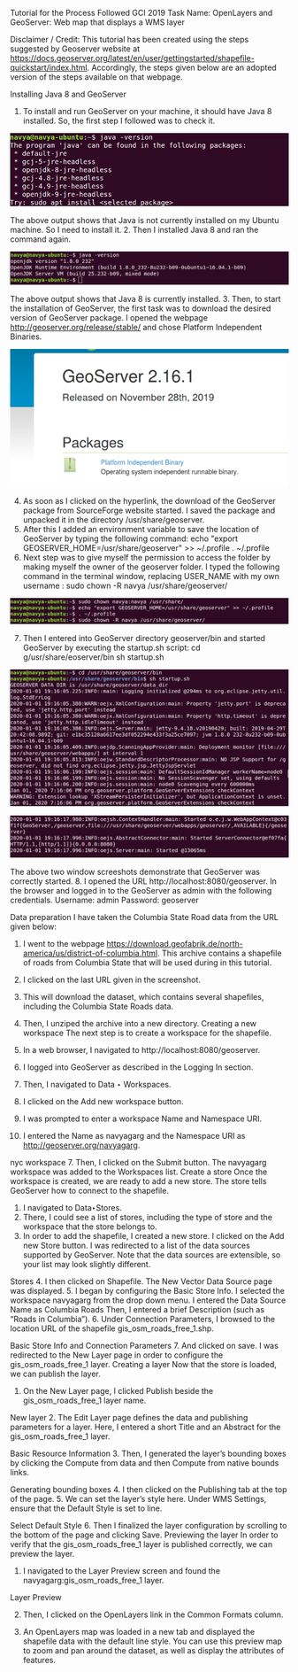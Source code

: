 Tutorial for the Process Followed
GCI 2019 Task Name: OpenLayers and GeoServer: Web map that displays a WMS layer


Disclaimer / Credit: This tutorial has been created using the steps suggested by Geoserver website at https://docs.geoserver.org/latest/en/user/gettingstarted/shapefile-quickstart/index.html. Accordingly, the steps given below are an adopted version of the steps available on that webpage.


Installing Java 8 and GeoServer
1. To install and run GeoServer on your machine, it should have Java 8 installed. So, the first step I followed was to check it.

![](https://github.com/navgarg/gci-2019/blob/master/GeoServer-WMS/Images/1.png)

The above output shows that Java is not currently installed on my Ubuntu machine. So I need to install it.
2. Then I installed Java 8 and ran the command again.

![](https://github.com/navgarg/gci-2019/blob/master/GeoServer-WMS/Images/1_1.png)

The above output shows that Java 8 is currently installed.
3. Then, to start the installation of GeoServer, the first task was to download the desired version of GeoServer package. I opened the webpage http://geoserver.org/release/stable/ and chose Platform Independent Binaries.

![](https://github.com/navgarg/gci-2019/blob/master/GeoServer-WMS/Images/2_2.png)

4. As soon as I clicked on the hyperlink, the download of the GeoServer package from SourceForge website started. I saved the package and unpacked it in the directory  /usr/share/geoserver.
5. After this I added an environment variable to save the location of GeoServer by typing the following command:
echo "export GEOSERVER_HOME=/usr/share/geoserver" >> ~/.profile
. ~/.profile
6. Next step was to give myself the permission to access the folder by making myself the owner of the geoserver folder. I typed the following command in the terminal window, replacing USER_NAME with my own username :
sudo chown -R navya /usr/share/geoserver/

![](https://github.com/navgarg/gci-2019/blob/master/GeoServer-WMS/Images/3.png)

7. Then I entered into GeoServer directory geoserver/bin and started GeoServer by executing the startup.sh script:
cd g/usr/share/eoserver/bin
sh startup.sh

![](https://github.com/navgarg/gci-2019/blob/master/GeoServer-WMS/Images/4.png)

![](https://github.com/navgarg/gci-2019/blob/master/GeoServer-WMS/Images/5.png)

The above two window screeshots demonstrate that GeoServer was correctly started.
8. I opened the URL http://localhost:8080/geoserver. In the browser and logged in to the GeoServer as admin with the following credentials.
Username: admin
Password: geoserver
 


Data preparation
I have taken the Columbia State Road data from the URL given below:
1. I went to the webpage https://download.geofabrik.de/north-america/us/district-of-columbia.html. This archive contains a shapefile of roads from Columbia State that will be used during in this tutorial.
2. I clicked on the last URL given in the screenshot.

3. This will download the dataset, which contains several shapefiles, including the Columbia State Roads data.
4. Then, I unziped the archive into a new directory.
Creating a new workspace
The next step is to create a workspace for the shapefile. 
1. In a web browser, I navigated to http://localhost:8080/geoserver.
2. I logged into GeoServer as described in the Logging In section.
3. Then, I navigated to Data ‣ Workspaces.

4. I clicked on the Add new workspace button.
5. I was prompted to enter a workspace Name and Namespace URI.
 
6. I entered the Name as navyagarg and the Namespace URI as http://geoserver.org/navyagarg.

 
nyc workspace
7. Then, I clicked on the Submit button. The navyagarg workspace was added to the Workspaces list.
Create a store
Once the workspace is created, we are ready to add a new store. The store tells GeoServer how to connect to the shapefile.
1. I navigated to Data‣Stores.
2. There, I could see a list of stores, including the type of store and the workspace that the store belongs to.
3. In order to add the shapefile, I created a new store. I clicked on the Add new Store button. I was redirected to a list of the data sources supported by GeoServer. 
Note that the data sources are extensible, so your list may look slightly different.
 
Stores
4. I then clicked on Shapefile. The New Vector Data Source page was displayed.
5. I began by configuring the Basic Store Info.
I selected the workspace navyagarg from the drop down menu. 
I entered the Data Source Name as Columbia Roads 
Then, I entered a brief Description (such as “Roads in Columbia”). 
6. Under Connection Parameters, I browsed to the location URL of the shapefile gis_osm_roads_free_1.shp.
 
Basic Store Info and Connection Parameters
7. And clicked on save. I was redirected to the New Layer page in order to configure the gis_osm_roads_free_1 layer.
Creating a layer
Now that the store is loaded, we can publish the layer.
1. On the New Layer page, I clicked Publish beside the gis_osm_roads_free_1 layer name.
 
New layer
2. The Edit Layer page defines the data and publishing parameters for a layer. Here, I entered a short Title and an Abstract for the gis_osm_roads_free_1 layer.
 
Basic Resource Information
3. Then, I generated the layer’s bounding boxes by clicking the Compute from data and then Compute from native bounds links.
 
Generating bounding boxes
4. I then clicked on the Publishing tab at the top of the page.
5. We can set the layer’s style here. Under WMS Settings, ensure that the Default Style is set to line.
 
Select Default Style
6. Then I finalized the layer configuration by scrolling to the bottom of the page and clicking Save.
Previewing the layer
In order to verify that the gis_osm_roads_free_1 layer is published correctly, we can preview the layer.
1. I navigated to the Layer Preview screen and found the navyagarg:gis_osm_roads_free_1 layer.
 
Layer Preview

2. Then, I clicked on the OpenLayers link in the Common Formats column.

3. An OpenLayers map was loaded in a new tab and displayed the shapefile data with the default line style. 
You can use this preview map to zoom and pan around the dataset, as well as display the attributes of features.
 
